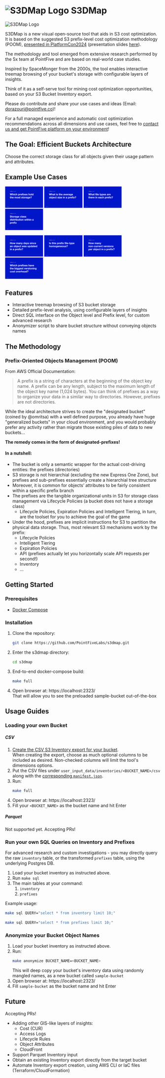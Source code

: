 # <img src="app/static/favicon.ico" alt="S3DMap Logo" height="22"/> S3DMap

<img src="app/static/s3dmap.gif" alt="S3DMap Logo"/>


S3DMap is a new visual open-source tool that aids in S3 cost optimization. It is based on the suggested S3 prefix-level cost optimization methodology (POOM), [presented in PlatformCon2024](https://platformcon.com/talks/s3dmap-a-visual-storage-map-for-prefixlevel-cost-optimization-methodology) (presentation slides [here](Resources/Presentation/S3DMap_%20A%203D%20Storage%20Map%20for%20S3%20Prefix-Level%20Cost%20Optimization%20Methodology%20-%20Dor%20Azouri.pdf)).

The methodology and tool emerged from extensive research performed by the 5x team at PointFive and are based on real-world case studies.

Inspired by SpaceMonger from the 2000s, the tool enables interactive treemap browsing of your bucket's storage with configurable layers of insights.

Think of it as a self-serve tool for mining cost optimization opportunities, based on your S3 Bucket Inventory export.

Please do contribute and share your use cases and ideas (Email: dorazouri@pointfive.co)!

For a full managed experience and automatic cost optimization recommendations across all dimensions and use cases, feel free to [contact us and get PointFive platform on your environment](https://pointfive.co)!

## The Goal: Efficient Buckets Architecture

Choose the correct storage class for all objects given their usage pattern and attributes.

## Example Use Cases
<p float="left">
  <img src="Resources/Use Cases Slides/1.png" width="24.5%" />
  <img src="Resources/Use Cases Slides/2.png" width="24.5%" />
  <img src="Resources/Use Cases Slides/3.png" width="24.5%" />
  <img src="Resources/Use Cases Slides/4.png" width="24.5%" />
</p>
<p float="left">
  <img src="Resources/Use Cases Slides/5.png" width="24.5%" />
  <img src="Resources/Use Cases Slides/6.png" width="24.5%" />
  <img src="Resources/Use Cases Slides/7.png" width="24.5%" />
  <img src="Resources/Use Cases Slides/8.png" width="24.5%" />
</p>

## Features
- Interactive treemap browsing of S3 bucket storage
- Detailed prefix-level analysis, using configurable layers of insights
- Direct SQL interface on the Object level and Prefix level, for custom advanced research
- Anonymizer script to share bucket structure without conveying objects names


## The Methodology

### Prefix-Oriented Objects Management (POOM)

From AWS Official Documentation:
> A prefix is a string of characters at the beginning of the object key name. A prefix can be any length, subject to the maximum length of the object key name (1,024 bytes). You can think of prefixes as a way to organize your data in a similar way to directories. However, prefixes are not directories.

While the ideal architecture strives to create the "designated bucket" (coined by @omritsa) with a well defined purpose, you already have huge "generalized buckets" in your cloud environment, and you would probably prefer any activity rather than migrate those existing piles of data to new buckets...  

**The remedy comes in the form of designated-prefixes!**

#### In a nutshell:
- The bucket is only a semantic wrapper for the actual cost-driving entities: the prefixes (directories)
- S3 storage is not hierarchial (excluding the new Express One Zone), but prefixes and sub-prefixes essentially create a hierarchial tree structure
- Moreover, it is common for objects’ attributes to be fairly consistent within a specific prefix branch
- The prefixes are the tangible organizational units in S3 for storage class management via Lifecycle Policies (a bucket does not have a storage class)
    - Lifecycle Policies, Expiration Policies and Intelligent Tiering, in turn, are the toolset for you to achieve the goal of the game
- Under the hood, prefixes are implicit instructions for S3 to partition the physical data storage. Thus, most relevant S3 mechanisms work by the prefix:
    - Lifecycle Policies
    - Intelligent Tiering
    - Expiration Policies
    - API (prefixes actually let you horizontally scale API requests per second!)
    - Inventory
    - ...

## Getting Started
### Prerequisites
- [Docker Compose](https://docs.docker.com/compose/install/)

### Installation
1. Clone the repository:
   ```sh
   git clone https://github.com/PointFiveLabs/s3dmap.git
   ```
1. Enter the s3dmap directory:
   ```sh
   cd s3dmap
   ```
1. End-to-end docker-compose build:
   ```sh
   make full
   ```

1. Open browser at: https://localhost:2323/  
That will allow you to see the preloaded sample-bucket out-of-the-box

## Usage Guides
### Loading your own Bucket
##### CSV
1. [Create the CSV S3 Inventory export for your bucket](https://docs.aws.amazon.com/AmazonS3/latest/userguide/configure-inventory.html#configure-inventory-console).  
When creating the export, choose as much optional columns to be included as desired. Non-checked columns will limit the tool's dimensions options.
1. Put the CSV files under `user_input_data/inventories/<BUCKET_NAME>/csv` along with the [corresponding `manifest.json`](https://docs.aws.amazon.com/AmazonS3/latest/userguide/storage-inventory-location.html#storage-inventory-location-manifest).
1. Run:
    ```sh
    make full
    ```
1. Open browser at: https://localhost:2323/
1. Fill your `<BUCKET_NAME>` as the bucket name and hit Enter
##### Parquet
Not supported yet. Accepting PRs!

### Run your own SQL Queries on Inventory and Prefixes

For advanced research and custom investigations - you may directly query the raw `inventory` table, or the transformed `prefixes` table, using the underlying Postgres DB.

1. Load your bucket inventory as instructed above.
1. Run `make sql`  
1. The main tables at your command:
    1. `inventory`
    1. `prefixes`
    
Example usage:
```sh
make sql QUERY="select * from inventory limit 10;"
```
```sh
make sql QUERY="select * from prefixes limit 10;"
```

### Anonymize your Bucket Object Names
1. Load your bucket inventory as instructed above.
1. Run:
    ```sh
    make anonymize BUCKET_NAME=<BUCKET_NAME>
    ```
    This will deep copy your bucket's inventory data using randomly mangled names, as a new bucket called `sample-bucket`
1. Open browser at: https://localhost:2323/
1. Fill `sample-bucket` as the bucket name and hit Enter

## Future

Accepting PRs!

- Adding other GIS-like layers of insights:
    - Cost (CUR)
    - Access Logs
    - Lifecycle Rules
    - Object Attributes
    - CloudFront
- Support Parquet Inventory input
- Obtain an existing Inventory export directly from the target bucket
- Automate Inventory export creation, using AWS CLI or IaC files (Terraform/CloudFormation)
